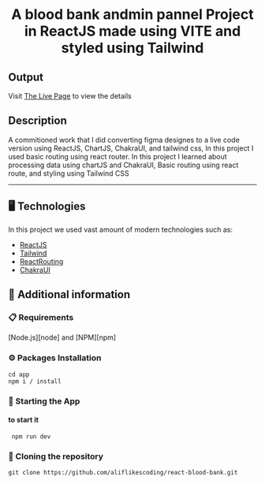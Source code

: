 <p align="center">
  <h1 align="center">A blood bank andmin pannel Project in ReactJS made using VITE and styled using Tailwind</h1>
</p>

## Output

Visit [The Live Page](https://blood-bank-project-inky.vercel.app/) to view the details

## Description

A commitioned work that I did converting figma designes to a live code version using ReactJS, ChartJS, ChakraUI, and tailwind css, In this project I used basic routing using react router. In this project I learned about processing data using chartJS and ChakraUI, Basic routing using react route, and styling using Tailwind CSS

---
## 🖥️ Technologies

In this project we used vast amount of modern technologies such as:

- [ReactJS](https://react.dev/)
- [Tailwind](https://tailwindcss.com/)
- [ReactRouting](https://reactrouter.com/en/main)
- [ChakraUI](https://v2.chakra-ui.com/)

## 📖 Additional information

### 📋 Requirements

[Node.js][node] and [NPM][npm]

### ⚙️ Packages Installation

```shell
cd app
npm i / install
```

### 🚀 Starting the App 

#### to start it

```shell
 npm run dev
```

### 🔗 Cloning the repository

```shell
git clone https://github.com/aliflikescoding/react-blood-bank.git
```

